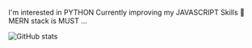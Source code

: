 
 I'm interested in PYTHON
Currently improving my JAVASCRIPT Skills 🌚
MERN stack is MUST ...

![GitHub stats](https://github-readme-stats.vercel.app/api?username=Aamir64&theme=green)
